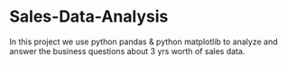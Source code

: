 # Sales-Data-Analysis
In this project we use python pandas & python matplotlib to analyze and answer the business questions about 3 yrs worth of sales data.
